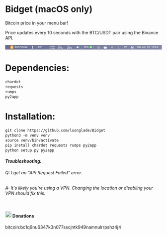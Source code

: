 # Bidget (macOS only)

Bitcoin price in your menu bar!

Price updates every 10 seconds with the BTC/USDT pair using the Binance API.

<img src="https://github.com/loonglade/Bidget/blob/main/assets/screenshot1.png?raw=true">

# Dependencies:
    chardet
    requests
    rumps
    py2app

# Installation:
    git clone https://github.com/loonglade/Bidget
    python3 -m venv venv
    source venv/bin/activate
    pip install chardet requests rumps py2app
    python setup.py py2app
    
#### <i>Troubleshooting:
###### Q: I get an "API Request Failed" error.
###### A: It's likely you're using a VPN. Changing the location or disabling your VPN should fix this.</i><br></br>
#### <img src="https://www.file-extensions.org/imgs/app-icon/128/10409/bitcoin-core-icon.png" width="20" height="20"> Donations </img>
bitcoin:bc1q6nu6347k3n077sscjntk949namnulrrpshz4j4

